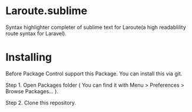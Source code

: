 Laroute.sublime
================================

Syntax highlighter completer of sublime text for Laroute(a high readablility route syntax for Laravel).

# Installing

Before Package Control support this Package. You can install this via git.

Step 1. Open Packages folder ( You can find it with Menu > Preferences > Browse Packages... ).

Step 2. Clone this repository.
